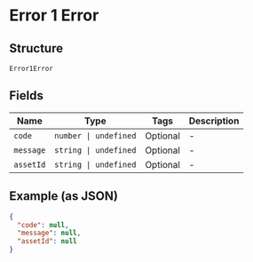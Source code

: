 
# Error 1 Error

## Structure

`Error1Error`

## Fields

| Name | Type | Tags | Description |
|  --- | --- | --- | --- |
| `code` | `number \| undefined` | Optional | - |
| `message` | `string \| undefined` | Optional | - |
| `assetId` | `string \| undefined` | Optional | - |

## Example (as JSON)

```json
{
  "code": null,
  "message": null,
  "assetId": null
}
```

